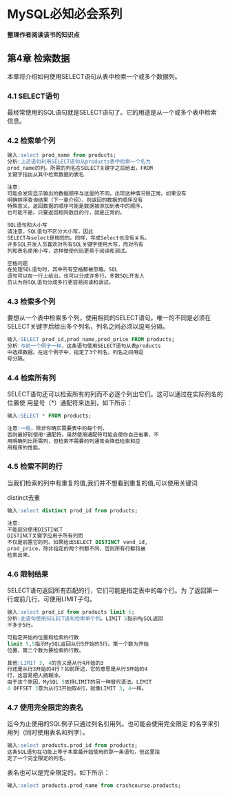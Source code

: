 # MySQL必知必会系列

**整理作者阅读该书的知识点**

## 第4章 检索数据

本章将介绍如何使用SELECT语句从表中检索一个或多个数据列。

### 4.1 SELECT语句

最经常使用的SQL语句就是SELECT语句了。它的用途是从一个或多个表中检索
信息。

### 4.2 检索单个列

```sql
输入:select prod_name from products;
分析:上述语句利用SELECT语句从products表中检索一个名为
prod_name的列。所需的列名在SELECT关键字之后给出，FROM
关键字指出从其中检索数据的表名

注意:
可能会发现显示输出的数据顺序与这里的不同。出现这种情况很正常。如果没有
明确排序查询结果（下一章介绍），则返回的数据的顺序没有
特殊意义。返回数据的顺序可能是数据被添加到表中的顺序，
也可能不是。只要返回相同数目的行，就是正常的。

SQL语句和大小写
请注意，SQL语句不区分大小写，因此
SELECT与select是相同的。同样，写成Select也没有关系。
许多SQL开发人员喜欢对所有SQL关键字使用大写，而对所有
列和表名使用小写，这样做使代码更易于阅读和调试。

空格问题
在处理SQL语句时，其中所有空格都被忽略。SQL
语句可以在一行上给出，也可以分成许多行。多数SQL开发人
员认为将SQL语句分成多行更容易阅读和调试。
```

### 4.3 检索多个列

要想从一个表中检索多个列，使用相同的SELECT语句。唯一的不同是必须在SELECT关键字后给出多个列名，列名之间必须以逗号分隔。

```sql
输入:SELECT prod_id,prod_name,prod_price FROM products;
分析:与前一个例子一样，这条语句使用SELECT语句从表products
中选择数据。在这个例子中，指定了3个列名，列名之间用逗
号分隔。
```

### 4.4 检索所有列

SELECT语句还可以检索所有的列而不必逐个列出它们。这可以通过在实际列名的位置使
用星号（*）通配符来达到，如下所示：

```sql
输入:SELECT * FROM products;

注意:一般，除非你确实需要表中的每个列，
否则最好别使用*通配符。虽然使用通配符可能会使你自己省事，不
用明确列出所需列，但检索不需要的列通常会降低检索和应
用程序的性能。
```

### 4.5 检索不同的行

当我们检索的列中有重复的值,我们并不想看到重复的值,可以使用关键词

distinct去重

```sql
输入:select distinct prod_id from products;

注意:
不能部分使用DISTINCT
DISTINCT关键字应用于所有列而
不仅是前置它的列。如果给出SELECT DISTINCT vend_id, 
prod_price，除非指定的两个列都不同，否则所有行都将被
检索出来。
```

### 4.6 限制结果

SELECT语句返回所有匹配的行，它们可能是指定表中的每个行。为
了返回第一行或前几行，可使用LIMIT子句。

```sql
输入:select prod_id from products limit 5;
分析:此语句使用SELECT语句检索单个列。LIMIT 5指示MySQL返回
不多于5行。

可指定开始的位置和检索的行数
limit 5,5指示MySQL返回从行5开始的5行。第一个数为开始
位置，第二个数为要检索的行数。

其他:LIMIT 3, 4的含义是从行4开始的3
行还是从行3开始的4行？如前所述，它的意思是从行3开始的4
行，这容易把人搞糊涂。 
由于这个原因，MySQL 5支持LIMIT的另一种替代语法。LIMIT
4 OFFSET 3意为从行3开始取4行，就像LIMIT 3, 4一样。
```

### 4.7 使用完全限定的表名

迄今为止使用的SQL例子只通过列名引用列。也可能会使用完全限定
的名字来引用列（同时使用表名和列字）。

```sql
输入:select products.prod_id from products;
这条SQL语句在功能上等于本章最开始使用的那一条语句，但这里指
定了一个完全限定的列名。
```

表名也可以是完全限定的，如下所示：

```sql
输入:select products.prod_name from crashcourse.products;
```

